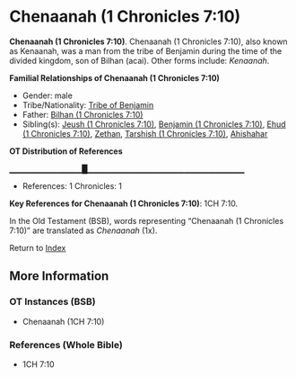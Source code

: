 # Chenaanah (1 Chronicles 7:10)
**Chenaanah (1 Chronicles 7:10)**. 
Chenaanah (1 Chronicles 7:10), also known as Kenaanah, was a man from the tribe of Benjamin during the time of the divided kingdom, son of Bilhan (acai). 
Other forms include: 
*Kenaanah*. 




**Familial Relationships of Chenaanah (1 Chronicles 7:10)**


* Gender: male
* Tribe/Nationality: [Tribe of Benjamin](../../../groups/md/acai/Benjamin.md)
* Father: [Bilhan (1 Chronicles 7:10)](Bilhan.2.md)
* Sibling(s): [Jeush (1 Chronicles 7:10)](Jeush.2.md), [Benjamin (1 Chronicles 7:10)](Benjamin.2.md), [Ehud (1 Chronicles 7:10)](Ehud.2.md), [Zethan](Zethan.md), [Tarshish (1 Chronicles 7:10)](Tarshish.2.md), [Ahishahar](Ahishahar.md)


**OT Distribution of References**

▁▁▁▁▁▁▁▁▁▁▁▁█▁▁▁▁▁▁▁▁▁▁▁▁▁▁▁▁▁▁▁▁▁▁▁▁▁▁
* References: 1 Chronicles: 1



**Key References for Chenaanah (1 Chronicles 7:10)**: 
1CH 7:10. 


In the Old Testament (BSB), words representing “Chenaanah (1 Chronicles 7:10)” are translated as 
*Chenaanah* (1x). 




Return to [Index](00-Index.md)

## More Information

### OT Instances (BSB)

* Chenaanah (1CH 7:10)



### References (Whole Bible)

* 1CH 7:10



